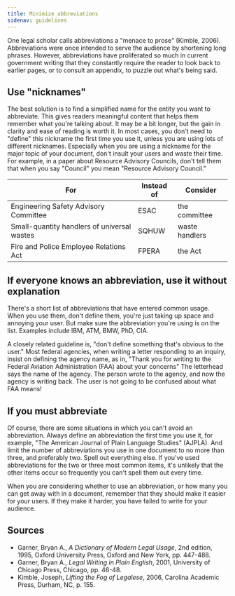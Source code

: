 ```yaml
---
title: Minimize abbreviations
sidenav: guidelines
---
```


One legal scholar calls abbreviations a "menace to prose" (Kimble, 2006). Abbreviations were once intended to serve the audience by shortening long phrases. However, abbreviations have proliferated so much in current government writing that they constantly require the reader to look back to earlier pages, or to consult an appendix, to puzzle out what's being said.

## Use "nicknames"

The best solution is to find a simplified name for the entity you want to abbreviate. This gives readers meaningful content that helps them remember what you're talking about. It may be a bit longer, but the gain in clarity and ease of reading is worth it. In most cases, you don't need to "define" this nickname the first time you use it, unless you are using lots of different nicknames. Especially when you are using a nickname for the major topic of your document, don't insult your users and waste their time. For example, in a paper about Resource Advisory Councils, don't tell them that when you say "Council" you mean "Resource Advisory Council."

For                                         | Instead of | Consider
------------------------------------------- | ---------- | --------------
Engineering Safety Advisory Committee       | ESAC       | the committee
Small-quantity handlers of universal wastes | SQHUW      | waste handlers
Fire and Police Employee Relations Act      | FPERA      | the Act

## If everyone knows an abbreviation, use it without explanation

There's a short list of abbreviations that have entered common usage. When you use them, don't define them, you're just taking up space and annoying your user. But make sure the abbreviation you're using is on the list. Examples include IBM, ATM, BMW, PhD, CIA.

A closely related guideline is, "don't define something that's obvious to the user." Most federal agencies, when writing a letter responding to an inquiry, insist on defining the agency name, as in, "Thank you for writing to the Federal Aviation Administration (FAA) about your concerns" The letterhead says the name of the agency. The person wrote to the agency, and now the agency is writing back. The user is not going to be confused about what FAA means!

## If you must abbreviate

Of course, there are some situations in which you can't avoid an abbreviation. Always define an abbreviation the first time you use it, for example, "The American Journal of Plain Language Studies" (AJPLA). And limit the number of abbreviations you use in one document to no more than three, and preferably two. Spell out everything else. If you've used abbreviations for the two or three most common items, it's unlikely that the other items occur so frequently you can't spell them out every time.

When you are considering whether to use an abbreviation, or how many you can get away with in a document, remember that they should make it easier for your users. If they make it harder, you have failed to write for your audience.

## Sources

- Garner, Bryan A., _A Dictionary of Modern Legal Usage_, 2nd edition, 1995, Oxford University Press, Oxford and New York, pp. 447-488.
- Garner, Bryan A., _Legal Writing in Plain English_, 2001, University of Chicago Press, Chicago, pp. 46-48.
- Kimble, Joseph, _Lifting the Fog of Legalese_, 2006, Carolina Academic Press, Durham, NC, p. 155.
